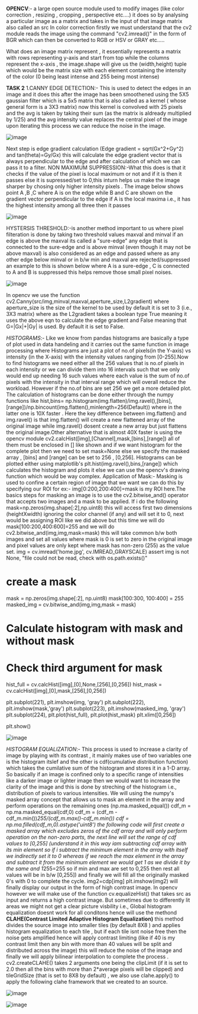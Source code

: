 **OPENCV**:-
a large open source module used to modify images (like color correction , resizing , cropping , perspective etc....) it does so by analysing a particular image as a matrix and takes in the input of that image matrix also called an src
In color correction firstly we must understand that the cv2 module reads the image using the command "cv2.imread()" in the form of BGR which can then be converted to RGB or HSV or GRAY etc.....

What does an image matrix represent , it essentially represents a matrix with rows representing y-axis and start from top while the columns represent the x-axis , the image.shape will give us the (width,height) tuple which would be the matrix size with each element containing the intensity of the color (0 being least intense and 255 being most intense)


**TASK 2**
1.CANNY EDGE DETECTION:- This is used to detect the edges in an image and it does this after the image has been smoothened using the 5X5 gaussian filter which is a 5x5 matrix that is also called as a kernel ( whose general form is a 3X3 matrix) now this kernel is convolved with 25 pixels and the avg is taken by taking their sum (as the matrix is aldready multiplied by 1/25) and the avg intensity value replaces the central pixel of the image upon iterating this process we can reduce the noise in the image.

  ![image](https://github.com/user-attachments/assets/85eabaa4-c9a6-4b8e-943e-adcb52161e05)


Next step is edge gradient calculation (Edge gradient = sqrt(Gx^2+Gy^2) and tan(theta)=Gy/Gx) this will calculate the edge gradient vector that is always perpendicular to the edge and after calculation of which we can pass it to a filter.
NON MAXIMUM SUPPRESSION:-What this does is that it checks if the value of the pixel is local maximum or not and if it is then it passes else it is supressed/set to 0,this inturn helps us make the image sharper by chosing only higher intensity pixels . The image below shows point A ,B ,C where A is on the edge while B and C are shown on the gradient vector perpendicular to the edge if A is the local maxima i.e., it has the highest intensity among all three then it passes 

  ![image](https://github.com/user-attachments/assets/4466cc20-a48c-46b9-b50f-9e03dadd3ca6)

HYSTERSIS THRESHOLD:-is another method important to us where pixel filteration is done by taking two threshold values maxval and minval if an edge is above the maxval its called a "sure-edge" any edge that is connected to the sure-edge and is above minval (even though it may not be above maxval) is also considered as an edge and passed where as any other edge below minval or in b/w min and maxval are rejected/suppressed an example to this is shown below where A is a sure-edge , C is connected to A and B is suppressed this helps remove those small pixel noises.

  ![image](https://github.com/user-attachments/assets/3bd7126c-b4d4-4780-9b49-21646a07e794)

In opencv we use the function cv2.Canny(src/img,minval,maxval,aperture_size,L2gradient) where aperture_size is the size of the kernel to be used by default it is set to 3 (i.e., 3X3 matrix) where as the L2gradient takes a boolean type True meaning it uses the above eqn to calculate the edge gradient and False meaning that G=|Gx|+|Gy| is used. By default it is set to False.

*HISTOGRAMS*:- Like we know from pandas histograms are basically a type of plot used in data handeling and it carries out the same function in image processing where Histograms are just a plot of no.of pixels(in the Y-axis) vs intensity (in the X-axis) with the intensity values ranging from [0-255].Now to find histograms we need either all the 256 values that is no.of pixels in each intensity or we can divide them into 16 intervals such that we only would end up needing 16 such values where each value is the sum of no.of pixels with the intensity in that interval range which will overall reduce the workload. However if the no.of bins are set 256 we get a more detailed plot.
The calculation of histograms can be done either through the numpy functions like hist,bins= np.histogram(img.flatten)/img.ravel(),[bins],[range])/np.bincount(img.flatten(),minlength=256(Default)) where in the latter one is 10X faster . Here the key difference between img.flatten() and img.ravel() is that img.flatten() will create a new flattened array of the original image while img.ravel() dosent create a new array but just flattens the original image.Other alternative that is almost 40X faster is using the opencv module cv2.calcHist([img],[Channel],mask,[bins],[range]) all of them must be enclosed in [] like shown and if we want histogram for the complete plot then we need to set mask=None else we specify the masked array , [bins] and [range] can be set to 256 , [0,256].
Histograms can be plotted either using matplotlib's plt.hist(img.ravel(),bins,[range]) which calculates the histogram and plots it else we can use the opencv's drawing function which would be way complex.
Application of Mask:- Masking is used to confine a certain region of image that we want we can do this by specifying our ROI for ex:- img[0:200,200:400]=mask is my ROI here.The basics steps for masking an image is to use the cv2.bitwise_and() operator that accepts two images and a mask to be applied.
If i do the following mask=np.zeros(img.shape[:2],np.uint8) this will access first two dimensions (heightXwidth) ignoring the color channel (if any) and will set it to 0, next would be assigning ROI like we did above but this time we will do mask[100:200,400:600]=255 and we will do cv2.bitwise_and(img,img,mask=mask) this will take common b/w both images and set all values where mask is 0 is set to zero in the original image and pixel values are only kept where mask has non-zero (255) as the value set.
img = cv.imread('home.jpg', cv.IMREAD_GRAYSCALE)
assert img is not None, "file could not be read, check with os.path.exists()"
 
# create a mask
mask = np.zeros(img.shape[:2], np.uint8)
mask[100:300, 100:400] = 255
masked_img = cv.bitwise_and(img,img,mask = mask)
 
# Calculate histogram with mask and without mask
# Check third argument for mask
hist_full = cv.calcHist([img],[0],None,[256],[0,256])
hist_mask = cv.calcHist([img],[0],mask,[256],[0,256])
 
plt.subplot(221), plt.imshow(img, 'gray')
plt.subplot(222), plt.imshow(mask,'gray')
plt.subplot(223), plt.imshow(masked_img, 'gray')
plt.subplot(224), plt.plot(hist_full), plt.plot(hist_mask)
plt.xlim([0,256])
 
plt.show()

  ![image](https://github.com/user-attachments/assets/400c5887-6b21-4fbe-b51f-5f3b9cfb6cad)

*HISTOGRAM EQUALIZATION*:- This process is used to increase a clarity of image by playing with its contrast , it mainly makes use of two variables one is the histogram itslef and the other is cdf(cumulative distribution function) which takes the cumilative sum of the histogram and stores it in a 1-D array.
So basically if an image is confined only to a specific range of intensities like a darker image or lighter image then we would want to increase the clarity of the image and this is done by streching of the histogram i.e., distribution of pixels to various intensities.
We will using the numpy's masked array concept that allows us to mask an element in the array and perform operations on the remaining ones (np.ma.masked_equal())
cdf_m = np.ma.masked_equal(cdf,0)
cdf_m = (cdf_m - cdf_m.min())*255/(cdf_m.max()-cdf_m.min())
cdf = np.ma.filled(cdf_m,0).astype('uint8')
the following code will first create a masked array which excludes zeros of the cdf array and will only perform operation on the non-zero parts, the next line will set the range of cdf values to [0,255] (understand it in this way iam subtracting cdf array with its min element so if i subtract the minimum element in the array with itself we indirectly set it to 0 whereas if we reach the max element in the array and subtract it from the minimum element we would get 1 as we divide it by the same and 1*255=255 so if min and max are set to 0,255 then rest all values will be in b/w [0,255]) and finally we will fill all the originally masked 0's with 0 to complete the cycle.
img2=cdp[img]
plt.imshow(img2)
will finally display our output in the form of high contrast image.
In opencv however we will make use of the function cv.equalizeHist() that takes src as input and returns a high contrast image.
But sometimes due to differently lit areas we might not get a clear picture visbility i.e., Global histogram equalization doesnt work for all conditons hence will use the methond **CLAHE(Contrast Limited Adaptive Histogram Equalization)** this method divides the source image into smaller tiles (by default 8X8 ) and applies histogram equalization to each tile , but if each tile isnt noise free then the noise gets amplified hence will apply contrast limiting (like if 40 is my contrast limit then any bin with more than 40 values will be split and distributed across the image) this will reduce the noise of the image and finally we will apply bilinear interpolation to complete the process .
cv2.createCLAHE() takes 2 arguments one being the clipLimit (if it is set to 2.0 then all the bins with more than 2*average pixels will be clipped) and tileGridSize (that is set to 8X8 by default) , we also use clahe.apply() to apply the following clahe framework that we created to an source.


  ![image](https://github.com/user-attachments/assets/44e5e02f-7e19-41c7-a18c-c6e4bba93ec2)



  ![image](https://github.com/user-attachments/assets/4af48917-d987-48c7-8ac8-9e88a2abd5e3)





